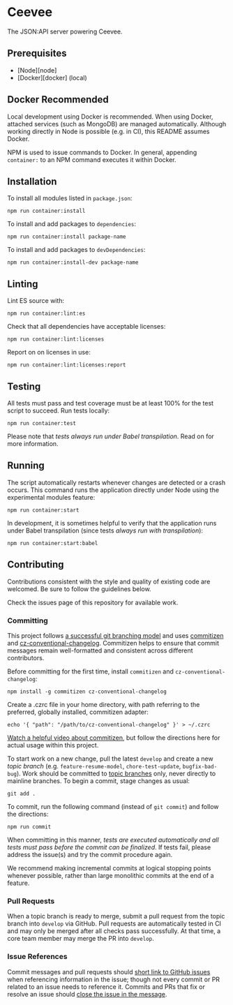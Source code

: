 # Ceevee

The JSON:API server powering Ceevee.

## Prerequisites

- [Node][node]
- [Docker][docker] (local)

## Docker Recommended

Local development using Docker is recommended.  When using Docker, attached
services (such as MongoDB) are managed automatically.  Although working directly
in Node is possible (e.g. in CI), this README assumes Docker.

NPM is used to issue commands to Docker.  In general, appending `container:`
to an NPM command executes it within Docker.

## Installation

To install all modules listed in `package.json`:

```
npm run container:install
```

To install and add packages to `dependencies`:

```
npm run container:install package-name
```

To install and add packages to `devDependencies`:

```
npm run container:install-dev package-name
```

## Linting

Lint ES source with:

```
npm run container:lint:es
```

Check that all dependencies have acceptable licenses:

```
npm run container:lint:licenses
```

Report on on licenses in use:

```
npm run container:lint:licenses:report
```

## Testing

All tests must pass and test coverage must be at least 100% for the test script
to succeed.  Run tests locally:

```
npm run container:test
```

Please note that _tests always run under Babel transpilation_.  Read on for
more information.

## Running

The script automatically restarts whenever changes are detected or a
crash occurs.  This command runs the application directly under Node using the
experimental modules feature:

```
npm run container:start
```

In development, it is sometimes helpful to verify that the application runs
under Babel transpilation (since tests _always run with transpilation_):

```
npm run container:start:babel
```

## Contributing

Contributions consistent with the style and quality of existing code are
welcomed.  Be sure to follow the guidelines below.

Check the issues page of this repository for available work.

### Committing

This project follows [a successful git branching model][nvie-git-branching] and
uses [commitizen][commitizen] and
[cz-conventional-changelog][cz-conventional-changelog].  Commitizen helps to
ensure that commit messages remain well-formatted and consistent across
different contributors.

Before committing for the first time, install `commitizen`
and `cz-conventional-changelog`:

```
npm install -g commitizen cz-conventional-changelog
```

Create a .czrc file in your home directory, with path referring to the
preferred, globally installed, commitizen adapter:

```
echo '{ "path": "/path/to/cz-conventional-changelog" }' > ~/.czrc
```

[Watch a helpful video about commitizen][commitizen-video], but follow the
directions here for actual usage within this project.

To start work on a new change, pull the latest `develop` and create
a new _topic branch_ (e.g. `feature-resume-model`, `chore-test-update`,
`bugfix-bad-bug`).  Work should be committed to
[topic branches][nvie-git-branching] only, never directly to mainline branches.
To begin a commit, stage changes as usual:

```
git add .
```

To commit, run the following command (instead of `git commit`) and follow the
directions:

```
npm run commit
```

When committing in this manner, _tests are executed automatically and all tests
must pass before the commit can be finalized_.  If tests fail, please address
the issue(s) and try the commit procedure again.

We recommend making incremental commits at logical stopping points whenever
possible, rather than large monolithic commits at the end of a feature.

### Pull Requests

When a topic branch is ready to merge, submit a pull request from the topic
branch into `develop` via GitHub.  Pull requests are automatically tested in CI
and may only be merged after all checks pass successfully.  At that time,
a core team member may merge the PR into `develop`.

### Issue References

Commit messages and pull requests should
[short link to GitHub issues][issue-autolinking] when referencing information in
the issue; though not every commit or PR related to an issue needs to
reference it.  Commits and PRs that fix or resolve an issue should
[close the issue in the message][issue-closing].


[nvie-git-branching]: http://nvie.com/posts/a-successful-git-branching-model/
[commitizen]: https://www.npmjs.com/package/commitizen
[cz-conventional-changelog]: https://www.npmjs.com/package/cz-conventional-changelog
[commitizen-video]: https://egghead.io/lessons/javascript-how-to-write-a-javascript-library-committing-a-new-feature-with-commitizen
[issue-autolinking]: https://help.github.com/articles/autolinked-references-and-urls/
[issue-closing]: https://help.github.com/articles/closing-issues-using-keywords/
